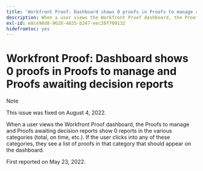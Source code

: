 ```yaml
---
title: 'Workfront Proof: Dashboard shows 0 proofs in Proofs to manage and Proofs awaiting decision reports'
description: When a user views the Workfront Proof dashboard, the Proofs to manage and Proofs awaiting decision reports show 0 reports in the various categories (total, on time, etc.).
exl-id: e8ce98d8-9628-4835-b247-eec20f709132
hidefromtoc: yes
---
```

# Workfront Proof: Dashboard shows 0 proofs in Proofs to manage and Proofs awaiting decision reports

>[!NOTE]
>
>This issue was fixed on August 4, 2022.

When a user views the Workfront Proof dashboard, the Proofs to manage and Proofs awaiting decision reports show 0 reports in the various categories (total, on time, etc.). If the user clicks into any of these categories, they see a list of proofs in that category that should appear on the dashboard.

First reported on May 23, 2022.
